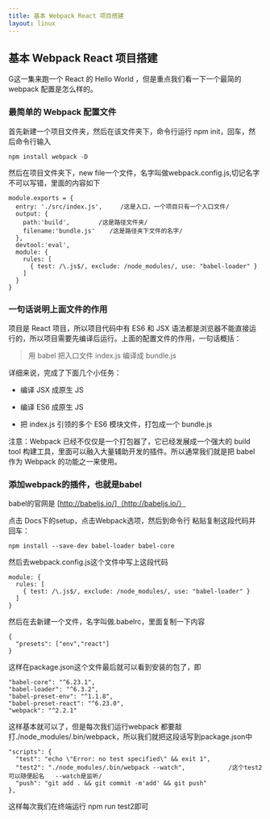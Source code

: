 ```yaml
---
title: 基本 Webpack React 项目搭建
layout: linux
---
```


## 基本 Webpack React 项目搭建

G这一集来跑一个 React 的 Hello World ，但是重点我们看一下一个最简的 webpack 配置是怎么样的。

### 最简单的 Webpack 配置文件

首先新建一个项目文件夹，然后在该文件夹下，命令行运行 npm init，回车，然后命令行输入

```
npm install webpack -D
```

然后在项目文件夹下，new file一个文件，名字叫做webpack.config.js,切记名字不可以写错，里面的内容如下

```
module.exports = {
  entry: './src/index.js',     /这是入口，一个项目只有一个入口文件/
  output: {
    path:'build',        /这是路径文件夹/
    filename:'bundle.js'    /这是路径夹下文件的名字/
  },
  devtool:'eval',
  module: {
    rules: [
      { test: /\.js$/, exclude: /node_modules/, use: "babel-loader" }
    ]
  }
}
```

### 一句话说明上面文件的作用

项目是 React 项目，所以项目代码中有 ES6 和 JSX 语法都是浏览器不能直接运行的，所以项目需要先编译后运行。上面的配置文件的作用，一句话概括：

> 用 babel 把入口文件 index.js 编译成 bundle.js

详细来说，完成了下面几个小任务：

- 编译 JSX 成原生 JS

- 编译 ES6 成原生 JS

- 把 index.js 引领的多个 ES6 模块文件，打包成一个 bundle.js

注意：Webpack 已经不仅仅是一个打包器了，它已经发展成一个强大的 build tool 构建工具，里面可以融入大量辅助开发的插件。所以通常我们就是把 babel 作为 Webpack 的功能之一来使用。

### 添加webpack的插件，也就是babel

babel的官网是 [http://babeljs.io/]（http://babeljs.io/）

点击 Docs下的setup，点击Webpack选项，然后到命令行 粘贴复制这段代码并回车：

```
npm install --save-dev babel-loader babel-core
```
然后去webpack.config.js这个文件中写上这段代码

```
module: {
  rules: [
    { test: /\.js$/, exclude: /node_modules/, use: "babel-loader" }
  ]
}
```

然后在去新建一个文件，名字叫做.babelrc，里面复制一下内容

```
{
  "presets": ["env","react"]
}
```

这样在package.json这个文件最后就可以看到安装的包了，即

```
"babel-core": "^6.23.1",
"babel-loader": "^6.3.2",
"babel-preset-env": "^1.1.8",
"babel-preset-react": "^6.23.0",
"webpack": "^2.2.1"
```

这样基本就可以了，但是每次我们运行webpack 都要敲打./node_modules/.bin/webpack，所以我们就把这段话写到package.json中

```
"scripts": {
  "test": "echo \"Error: no test specified\" && exit 1",
  "test2": "./node_modules/.bin/webpack --watch",            /这个test2可以随便起名   --watch是监听/
  "push": "git add . && git commit -m'add' && git push"
},
```

这样每次我们在终端运行 npm run test2即可
